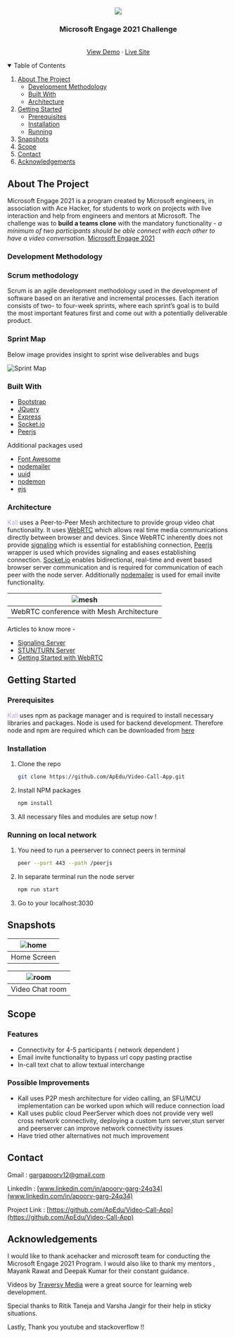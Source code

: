 <!--
    README template inspired from https://github.com/othneildrew/Best-README-Template/blob/master/README.md
-->

<!-- PROJECT LOGO -->
<br />
<p align="center">
    <img src="./public/kall.jpg">
    <h3 align="center">Microsoft Engage 2021 Challenge</h3>

  <p align="center">
    <br />
    <!-- Youtube Video link -->
    <a href="https://youtu.be/TIi0GKkDKCE">View Demo</a>
    ·
    <a href="https://gentle-woodland-21663.herokuapp.com/">Live Site</a>
  </p>
</p>



<!-- TABLE OF CONTENTS -->
<details open="open">
  <summary>Table of Contents</summary>
  <ol>
    <li>
      <a href="#about-the-project">About The Project</a>
      <ul>
        <li><a href="#development-methodology">Development Methodology</a></li>
      </ul>
      <ul>
        <li><a href="#built-with">Built With</a></li>
      </ul>
      <ul>
        <li><a href="#architecture">Architecture</a></li>
      </ul>
    </li>
    <li>
      <a href="#getting-started">Getting Started</a>
      <ul>
        <li><a href="#prerequisites">Prerequisites</a></li>
        <li><a href="#installation">Installation</a></li>
        <li><a href="#running-on-local-network">Running</a></li>
      </ul>
    </li>
    <li><a href="#snapshots">Snapshots</a></li>
    <li>
    <a href="#scope">Scope</a>
    </li>
    <li><a href="#contact">Contact</a></li>
    <li><a href="#acknowledgements">Acknowledgements</a></li>
  </ol>
</details>



<!-- ABOUT THE PROJECT -->
## **About The Project** 

Microsoft Engage 2021 is a program created by Microsoft engineers, in association with Ace Hacker, for students to work on projects with live interaction and help from engineers and mentors at Microsoft. The challenge was to **build a teams clone** with the mandatory functionality - *a minimum of two participants should be able connect with each other to have a video conversation.* [Microsoft Engage 2021](https://microsoft.acehacker.com/engage2021/?mc_cid=51cf8705a5&mc_eid=e7a7568555#challenge)

### **Development Methodology**
### Scrum methodology
Scrum is an agile development methodology used in the development of software based on an iterative and incremental processes. Each iteration consists of two- to four-week sprints, where each sprint’s goal is to build the most important features first and come out with a potentially deliverable product. 

### Sprint Map

Below image provides insight to sprint wise deliverables and bugs

![Sprint Map](./public/Sprintmap.jpg)


### **Built With**

* [Bootstrap](https://getbootstrap.com)
* [JQuery](https://jquery.com)
* [Express](https://expressjs.com/)
* [Socket.io](https://socket.io/)
* [Peerjs](https://peerjs.com/)

Additional packages used

- [Font Awesome](https://fontawesome.com/)
- [nodemailer](https://nodemailer.com/about/)
- [uuid](https://www.npmjs.com/package/uuid?activeTab=readme)
- [nodemon](https://www.npmjs.com/package/nodemon)
- [ejs](https://ejs.co/)

### **Architecture**

<span style="color:#bca0dc">Kall</span> uses a Peer-to-Peer Mesh architecture to provide group video chat functionality. It uses [WebRTC](https://webrtc.org/) which allows real time media communications directly between browser and devices. Since WebRTC inherently does not provide [signaling](https://developer.mozilla.org/en-US/docs/Web/API/WebRTC_API/Signaling_and_video_calling) which is essential for establishing connection, [Peerjs](https://peerjs.com/) wrapper is used which provides signaling and eases establishing connection. [Socket.io](https://socket.io/) enables bidirectional, real-time and event based browser server communication and is required for communication of each peer with the node server. Additionally [nodemailer](https://nodemailer.com/about/) is used for email invite functionality.

| ![mesh](./public/Mesh.png) | 
|:--:| 
| WebRTC conference with Mesh Architecture |

Articles to know more -
- [Signaling Server](https://developer.mozilla.org/en-US/docs/Web/API/WebRTC_API/Signaling_and_video_calling)
- [STUN/TURN Server](https://webrtc.ventures/2020/12/webrtc-signaling-stun-vs-turn/)
- [Getting Started with WebRTC](https://www.html5rocks.com/en/tutorials/webrtc/basics/)

<!-- GETTING STARTED -->
## **Getting Started**

### Prerequisites

<span style="color:#bca0dc">Kall</span> uses npm as package manager and is required to install necessary libraries and packages. Node is used for backend development. Therefore node and npm are required which can be downloaded from [here](https://nodejs.org/en/download/)

### Installation

1. Clone the repo
   ```sh
   git clone https://github.com/ApEdu/Video-Call-App.git
   ```
2. Install NPM packages
   ```sh
   npm install
   ```
3. All necessary files and modules are setup now !

### Running on local network

1. You need to run a peerserver to connect peers in terminal
    ```sh
    peer --port 443 --path /peerjs
    ```
2. In separate terminal run the node server
    ```sh
    npm run start
    ``` 
3. Go to your localhost:3030


<!-- USAGE EXAMPLES -->
## **Snapshots**

| ![home](./public/home.jpg) | 
|:--:| 
| Home Screen |

| ![room](./public/room.jpg) | 
|:--:| 
| Video Chat room |


<!-- ROADMAP -->
## Scope

### Features
- Connectivity for 4-5 participants ( network dependent )
- Email invite functionality to bypass url copy pasting practise
- In-call text chat to allow textual interchange

### Possible Improvements
- Kall uses P2P mesh architecture for video calling, an SFU/MCU implementation can be worked upon which will reduce connection load
- Kall uses public cloud PeerServer which does not provide very well cross network connectivity, deploying a custom turn server,stun server and peerserver can improve network connectivity issues
- Have tried other alternatives not much improvement

<!-- CONTACT -->
## Contact

Gmail : [gargapoorv12@gmail.com](gargapoorv12@gmail.com)

LinkedIn : [www.linkedin.com/in/apoorv-garg-24q34](www.linkedin.com/in/apoorv-garg-24q34)

Project Link : [https://github.com/ApEdu/Video-Call-App](https://github.com/ApEdu/Video-Call-App)

<!-- ACKNOWLEDGEMENTS -->
## Acknowledgements
I would like to thank acehacker and microsoft team for conducting the Microsoft Engage 2021 Program. I would also like to thank my mentors , Mayank Rawat and Deepak Kumar for their constant guidance.

Videos by [Traversy Media](https://www.youtube.com/user/TechGuyWeb) were a great source for learning web development.

Special thanks to Ritik Taneja and Varsha Jangir for their help in sticky situations.

Lastly, Thank you youtube and stackoverflow !!
